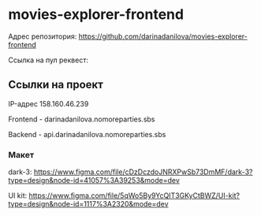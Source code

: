 # movies-explorer-frontend

Адрес репозитория: https://github.com/darinadanilova/movies-explorer-frontend

Ссылка на пул реквест: 

## Ссылки на проект

IP-адрес 158.160.46.239

Frontend - darinadanilova.nomoreparties.sbs

Backend - api.darinadanilova.nomoreparties.sbs

### Макет

dark-3: https://www.figma.com/file/cDzDczdoJNRXPwSb73DmMF/dark-3?type=design&node-id=41057%3A39253&mode=dev

UI kit: https://www.figma.com/file/5qWo5By9YcQIT3GKyCtBWZ/UI-kit?type=design&node-id=1117%3A2320&mode=dev
